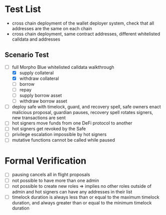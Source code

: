 # Test List

- cross chain deployment of the wallet deployer system, check that all addresses are the same on each chain
- cross chain deployment, same contract addresses, different whitelisted calldata and addresses

## Scenario Test

- [ ] full Morpho Blue whitelisted calldata walkthrough
    - [x] supply collateral
    - [x] withdraw collateral
    - [ ] borrow
    - [ ] repay
    - [ ] supply borrow asset
    - [ ] withdraw borrow asset
- [ ] deploy safe with timelock, guard, and recovery spell, safe owners enact malicious proposal, guardian pauses, recovery spell rotates signers, new transactions are sent
- [ ] hot signers move funds from one DeFi protocol to another
- [ ] hot signers get revoked by the Safe
- [ ] privilege escalation impossible by hot signers
- [ ] mutative functions cannot be called while paused

# Formal Verification

- [ ] pausing cancels all in flight proposals
- [ ] not possible to have more than one admin
- [ ] not possible to create new roles => implies no other roles outside of admin and hot signers can have any addresses in their list
- [ ] timelock duration is always less than or equal to the maximum timelock duration, and always greater than or equal to the minimum timelock duration